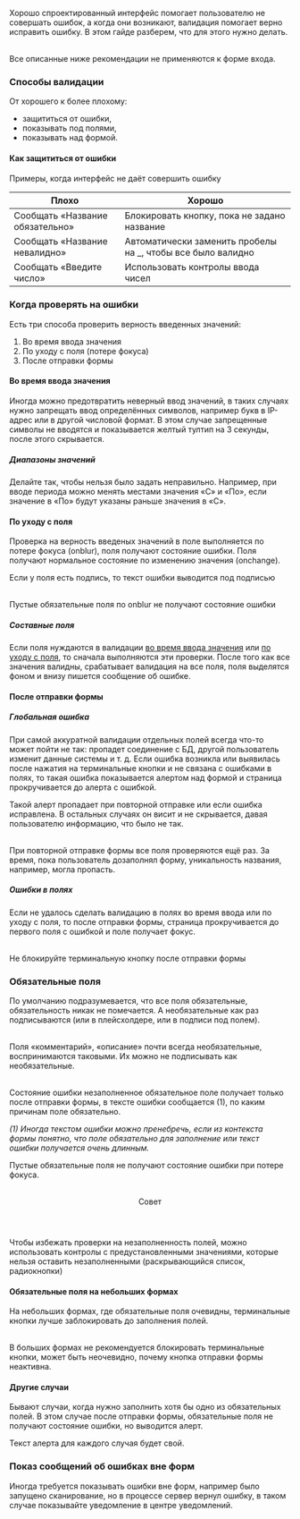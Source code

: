 Хорошо спроектированный интерфейс помогает пользователю не совершать ошибок, а когда они возникают, валидация помогает верно исправить ошибку. В этом гайде разберем, что для этого нужно делать.

<br>
<div class="mc-alert mc-alert_warning">
    <i class="mc mc-icon mc-error_16 mc-alert__icon"></i>
    Все описанные ниже рекомендации не применяются к форме входа.
</div>


### Способы валидации
От хорошего к более плохому:
- защититься от ошибки,
- показывать под полями,
- показывать над формой.

#### Как защититься от ошибки
Примеры, когда интерфейс не даёт совершить ошибку

| <span class="mc-error">Плохо<span> | <span class="mc-success">Хорошо<span> |
|---------|-------------------------------------------------------------------------------------------------------------------------------------------------------------------------------------------|
| Сообщать «Название обязательно» | Блокировать кнопку, пока не задано название |
| Сообщать «Название невалидно» | Автоматически заменить пробелы на _, чтобы все было валидно |
| Сообщать «Введите число» | Использовать контролы ввода чисел |

### Когда проверять на ошибки
Есть три способа проверить верность введенных значений:

1. Во время ввода значения
2. По уходу с поля (потере фокуса)
3. После отправки формы

#### Во время ввода значения
Иногда можно предотвратить неверный ввод значений, в таких случаях нужно запрещать ввод определённых символов, например букв в IP-адрес или в другой числовой формат. В этом случае запрещенные символы не вводятся и показывается желтый тултип на 3 секунды, после этого скрывается.

<!-- example(validation-on-type) -->

##### Диапазоны значений
Делайте так, чтобы нельзя было задать неправильно. Например, при вводе периода можно менять местами значения «С» и «По», если значение в «По» будут указаны раньше значения в «С».

#### По уходу с поля
Проверка на верность введеных значений в поле выполняется по потере фокуса (onblur), поля получают состояние ошибки. Поля получают нормальное состояние по изменению значения (onchange).

Если у поля есть подпись, то текст ошибки выводится под подписью

<br>
<div class="mc-alert mc-alert_warning">
    <i class="mc mc-icon mc-error_16 mc-alert__icon"></i>
    Пустые обязательные поля по onblur не получают состояние ошибки
</div>

<!-- example(validation-on-blur) -->

##### Составные поля
Если поля нуждаются в валидации [во время ввода значения](/validation/overview#Во-время-ввода-значения) или [по уходу с поля](/validation/overview#По-уходу-с-поля), то сначала выполняются эти проверки. После того как все значения валидны, срабатывает валидация на все поля, поля выделятся фоном и внизу пишется сообщение об ошибке.

<!-- example(validation-composite) -->

#### После отправки формы
##### Глобальная ошибка
При самой аккуратной валидации отдельных полей всегда что-то может пойти не так: пропадет соединение с БД, другой пользователь изменит данные системы и т. д. Если ошибка возникла или выявилась после нажатия на терминальные кнопки и не связана с ошибками в полях, то такая ошибка показывается алертом над формой и страница прокручивается до алерта с ошибкой.

Такой алерт пропадает при повторной отправке или если ошибка исправлена. В остальных случаях он висит и не скрывается, давая пользователю информацию, что было не так.

<br>
<div class="mc-alert mc-alert_info">
        <i class="mc mc-icon mc-info-o_16 mc-alert__icon"></i>
    При повторной отправке формы все поля проверяются ещё раз. За время, пока пользователь дозаполнял форму, уникальность названия, например, могла пропасть.
</div>

<!-- example(validation-global) -->

##### Ошибки в полях
Если не удалось сделать валидацию в полях во время ввода или по уходу с поля, то после отправки формы, страница прокручивается до первого поля с ошибкой и поле получает фокус.

<br>
<div class="mc-alert mc-alert_warning">
    <i class="mc mc-icon mc-error_16 mc-alert__icon"></i>
    Не блокируйте терминальную кнопку после отправки формы
</div>

### Обязательные поля
По умолчанию подразумевается, что все поля обязательные, обязательность никак не помечается. А необязательные как раз подписываются (или в плейсхолдере, или в подписи под полем).

<br>
<div class="mc-alert mc-alert_info">
        <i class="mc mc-icon mc-info-o_16 mc-alert__icon"></i>
        Поля «комментарий», «описание» почти всегда необязательные, воспринимаются таковыми. Их можно не подписывать как необязательные.
</div>
<br>

Состояние ошибки незаполненное обязательное поле получает только после отправки формы, в тексте ошибки сообщается (1), по каким причинам поле обязательно.

*(1) Иногда текстом ошибки можно пренебречь, если из контекста формы понятно, что поле обязательно для заполнение или текст ошибки получается очень длинным.*

Пустые обязательные поля не получают состояние ошибки при потере фокуса.

<br>
 <div class="mc-alert mc-alert_dismissible">
            <div>
                <header>Совет</header>
                Чтобы избежать проверки на незаполненность полей, можно использовать контролы с предустановленными значениями, которые нельзя оставить незаполненными (раскрывающийся список, радиокнопки)
            </div>
        </div>

<!-- example(validation-overview) -->

#### Обязательные поля на небольших формах
На небольших формах, где обязательные поля очевидны, терминальные кнопки лучше заблокировать до заполнения полей.

<br>
<div class="mc-alert mc-alert_warning">
    <i class="mc mc-icon mc-error_16 mc-alert__icon"></i>
    В больших формах не рекомендуется блокировать терминальные кнопки, может быть неочевидно, почему кнопка отправки формы неактивна.
</div>

<!-- example(validation-small) -->

#### Другие случаи
Бывают случаи, когда нужно заполнить хотя бы одно из обязательных полей. В этом случае после отправки формы, обязательные поля не получают состояние ошибки, но выводится алерт.

Текст алерта для каждого случая будет свой.

<!-- example(validation-global-one-required) -->

### Показ сообщений об ошибках вне форм
Иногда требуется показывать ошибки вне форм, например было запущено сканирование, но в процессе сервер вернул ошибку, в таком случае показывайте уведомление в центре уведомлений.
